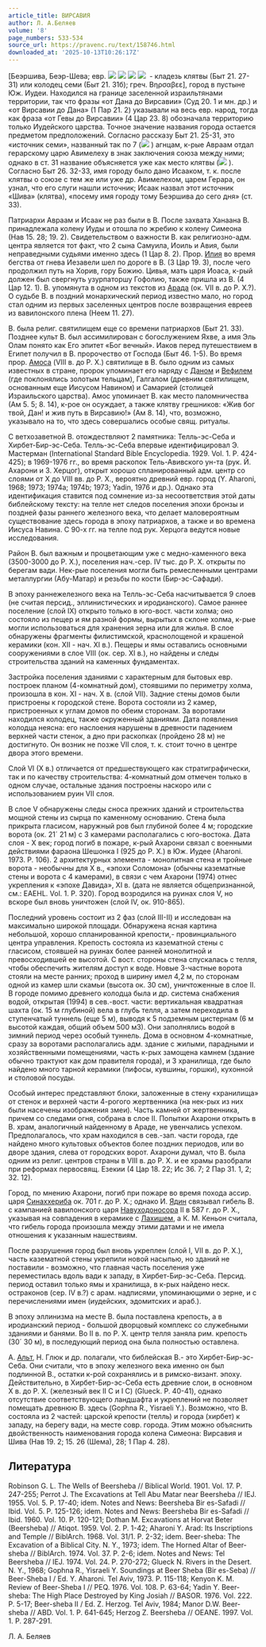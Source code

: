 ```yaml
---
article_title: ВИРСАВИЯ
author: Л. А.Беляев
volume: '8'
page_numbers: 533-534
source_url: https://pravenc.ru/text/158746.html
downloaded_at: '2025-10-13T10:26:17Z'
---
```


[Беэршива, Беэр-Шева; евр. ![](<https://pravenc.ru/char/2712331/x5bbv /image.png>) ![](<https://pravenc.ru/char/2712331/ rab /image.png>) ![](<https://pravenc.ru/char/26062/bx23x7eEr /image.png>) ![](<https://pravenc.ru/char/26062/ Zeba/image.png>)  - кладезь клятвы (Быт 21. 27-31) или колодец семи (Быт 21. 31б); греч. Βηρσαβεε], город в пустыне Юж. Иудеи. Находился на границе заселенной израильтянами территории, так что фразы «от Дана до Вирсавии» (Суд 20. 1 и мн. др.) и «от Вирсавии до Дана» (1 Пар 21. 2) указывали на весь евр. народ, тогда как фраза «от Гевы до Вирсавии» (4 Цар 23. 8) обозначала территорию только Иудейского царства. Точное значение названия города остается предметом предположений. Согласно рассказу Быт 21. 25-31, это «источник семи», названный так по 7 (![](https://pravenc.ru/char/2712331/x5bbv/image.png) ) агнцам, к-рые Авраам отдал герарскому царю Авимелеху в знак заключения союза между ними; однако в ст. 31 название объясняется уже как место клятвы (![](https://pravenc.ru/char/2712331/x5bbv/image.png) ). Согласно Быт 26. 32-33, имя городу было дано Исааком, т. к. после клятвы о союзе с тем же или уже др. Авимелехом, царем Герара, он узнал, что его слуги нашли источник; Исаак назвал этот источник «Шива» (клятва), «посему имя городу тому Беэршива до сего дня» (ст. 33).

Патриархи Авраам и Исаак не раз были в В. После захвата Ханаана В. принадлежала колену Иуды и отошла по жребию к колену Симеона (Нав 15. 28; 19. 2). Свидетельством о важности В. как религиозно-адм. центра является тот факт, что 2 сына Самуила, Иоиль и Авия, были неправедными судьями именно здесь (1 Цар 8. 2). Прор. [Илия](https://pravenc.ru/text/Илия.html) во время бегства от гнева Иезавели шел по дороге в В. (3 Цар 19. 3), после чего продолжил путь на Хорив, гору Божию. Цивья, мать царя Иоаса, к-рый должен был свергнуть узурпаторшу Гофолию, также пришла из В. (4 Цар 12. 1). В. упомянута в одном из текстов из [Арада](https://pravenc.ru/text/Арада.html) (ок. VII в. до Р. Х.?). О судьбе В. в поздний монархический период известно мало, но город стал одним из первых заселенных центров после возвращения евреев из вавилонского плена (Неем 11. 27).

В. была религ. святилищем еще со времени патриархов (Быт 21. 33). Позднее культ В. был ассимилирован с богослужением Яхве, а имя Эль Олам понято как Его эпитет «Бог вечный». Иаков перед путешествием в Египет получил в В. пророчество от Господа (Быт 46. 1-5). Во время прор. [Амоса](https://pravenc.ru/text/Амос.html) (VIII в. до Р. Х.) святилище в В. было одним из самых известных в стране, пророк упоминает его наряду с [Даном](https://pravenc.ru/text/Даном.html) и [Вефилем](https://pravenc.ru/text/Вефилем.html) (где поклонялись золотым тельцам), Галгалом (древним святилищем, основанным еще Иисусом Навином) и Самарией (столицей Израильского царства). Амос упоминает В. как место паломничества (Ам 5. 5; 8. 14), к-рое он осуждает, а также клятву грешников: «Жив бог твой, Дан! и жив путь в Вирсавию!» (Ам 8. 14), что, возможно, указывало на то, что здесь совершались особые свящ. ритуалы.

С ветхозаветной В. отождествляют 2 памятника: Телль-эс-Себа и Хирбет-Бир-эс-Себа. Телль-эс-Себа впервые идентифицировал Э. Мастерман (International Standard Bible Encyclopedia. 1929. Vol. 1. P. 424-425); в 1969-1976 гг., во время раскопок Тель-Авивского ун-та (рук. Й. Ахарони и З. Херцог), открыт хорошо спланированный адм. центр со слоями от Х до VIII вв. до Р. Х., вероятно древний евр. город (Y. Aharoni, 1968; 1973; 1974а; 1974b; 1973; Yadin, 1976 и др.). Однако эта идентификация ставится под сомнение из-за несоответствия этой даты библейскому тексту: на телле нет следов поселения эпохи бронзы и поздней фазы раннего железного века, что делает маловероятным существование здесь города в эпоху патриархов, а также и во времена Иисуса Навина. С 90-х гг. на телле под рук. Херцога ведутся новые исследования.

Район В. был важным и процветающим уже с медно-каменного века (3500-3000 до Р. Х.), поселения нач.-сер. IV тыс. до Р. Х. открыты по берегам вади. Нек-рые поселения могли быть ремесленными центрами металлургии (Абу-Матар) и резьбы по кости (Бир-эс-Сафади).

В эпоху раннежелезного века на Телль-эс-Себа насчитывается 9 слоев (не считая персид., эллинистических и иродианского). Самое раннее поселение (слой IX) открыто только в юго-вост. части холма; оно состояло из пещер и ям разной формы, вырытых в склоне холма, к-рые могли использоваться для хранения зерна или для жилья. В слое обнаружены фрагменты филистимской, краснолощеной и крашеной керамики (кон. XII - нач. XI в.). Пещеры и ямы оставались основными сооружениями в слое VIII (ок. сер. XI в.), но найдены и следы строительства зданий на каменных фундаментах.

Застройка поселения зданиями с характерным для бытовых евр. построек планом (4-комнатный дом), стоявшими по периметру холма, произошла в кон. XI - нач. X в. (слой VII). Задние стены домов были пристроены к городской стене. Ворота состояли из 2 камер, пристроенных к углам домов по обеим сторонам. За воротами находился колодец, также окруженный зданиями. Дата появления колодца неясна: его наслоения нарушены в древности падением верхней части стенок, а дно при раскопках (пройдено 28 м) не достигнуто. Он возник не позже VII слоя, т. к. стоит точно в центре двора этого времени.

Слой VI (X в.) отличается от предшествующего как стратиграфически, так и по качеству строительства: 4-комнатный дом отмечен только в одном случае, остальные здания построены наскоро или с использованием руин VII слоя.

В слое V обнаружены следы сноса прежних зданий и строительства мощной стены из сырца по каменному основанию. Стена была прикрыта гласисом, наружный ров был глубиной более 4 м; городские ворота (ок. 21´
21 м) с 3 камерами располагались с юго-востока. Дата слоя - Х век; город погиб в пожаре, к-рый Ахарони связал с военными действиями фараона Шешонка I (925 до Р. Х.) в Юж. Иудее (Aharoni. 1973. P. 106). 2 архитектурных элемента - монолитная стена и тройные ворота - необычны для Х в., «эпохи Соломона» (обычны казематные стены и ворота с 4 камерами), в связи с чем Ахарони (1974) отнес укрепления к «эпохе Давида», XI в. (дата не является общепризнанной, см.: EAEHL. Vol. 1. P. 320). Город возродился на руинах слоя V, но вскоре был вновь уничтожен (слой IV, ок. 910-865).

Последний уровень состоит из 2 фаз (слой III-II) и исследован на максимально широкой площади. Обнаружена ясная картина небольшой, хорошо спланированной крепости,- провинциального центра управления. Крепость состояла из казематной стены с гласисом, стоявшей на руинах более ранней монолитной и превосходившей ее высотой. С вост. стороны стена спускалась с телля, чтобы обеспечить жителям доступ к воде. Новые 3-частные ворота стояли на месте ранних; проход в ширину имел 4,2 м, по сторонам одной из камер шли скамьи (высота ок. 30 см), уничтоженные в слое II. В городе помимо древнего колодца была и др. система снабжения водой, открытая (1994) в сев.-вост. части: вертикальная квадратная шахта (ок. 15 м глубиной) вела в глубь телля, а затем переходила в ступенчатый туннель (еще 5 м), выводя к 5 подземным цистернам (6 м высотой каждая, общий объем 500 м3). Они заполнялись водой в зимний период через особый туннель. Дома в основном 4-комнатные, сразу за воротами располагались адм. здание с жилыми, парадными и хозяйственными помещениями, часть к-рых замощена камнем (здание обычно трактуют как дом правителя города), и 3 хранилища, где было найдено много тарной керамики (пифосы, кувшины, горшки), кухонной и столовой посуды.

Особый интерес представляют блоки, заложенные в стену «хранилища» от стенок и верхней части 4-рогого жертвенника (на нек-рых из них были насечены изображения змеи). Часть камней от жертвенника, причем со следами огня, собрана в слое II. Попытки Ахарони открыть в B. храм, аналогичный найденному в Араде, не увенчались успехом. Предполагалось, что храм находился в сев.-зап. части города, где найдено много культовых объектов более поздних периодов, или во дворе здания, слева от городских ворот. Ахарони думал, что В. была одним из религ. центров страны в VIII в. до Р. Х. и ее храмы разобрали при реформах первосвящ. Езекии (4 Цар 18. 22; Ис 36. 7; 2 Пар 31. 1, 2; 32. 12).

Город, по мнению Ахарони, погиб при пожаре во время похода ассир. царя [Синаххериба](https://pravenc.ru/text/Синаххериба.html) ок. 701 г. до Р. Х.; однако И. [Ядин](https://pravenc.ru/text/Ядин.html) связывал гибель В. с кампанией вавилонского царя [Навуходоносора](https://pravenc.ru/text/Навуходоносора.html) II в 587 г. до Р. Х., указывая на совпадения в керамике с [Лахишем](https://pravenc.ru/text/Лахишем.html), а К. М. Кеньон считала, что гибель города произошла между этими датами и не имела отношения к указанным нашествиям.

После разрушения город был вновь укреплен (слой I, VII в. до Р. Х.), часть казематной стены укрепили новой насыпью, но зданий не поставили - возможно, что главная часть поселения уже переместилась вдоль вади к западу, в Хирбет-Бир-эс-Себа. Персид. период оставил только ямы и хранилища, в к-рых найдено неск. остраконов (сер. IV в.?) с арам. надписями, упоминающими о зерне, и с перечислениями имен (иудейских, эдомитских и араб.).

В эпоху эллинизма на месте В. была поставлена крепость, а в иродианский период - большой дворцовый комплекс со служебными зданиями и банями. Во II в. по Р. Х. центр телля заняла рим. крепость (30´
30 м), в последующий период она была полностью оставлена.

А. [Альт](https://pravenc.ru/text/Альт.html), Н. Глюк и др. полагали, что библейская В.- это Хирбет-Бир-эс-Себа. Они считали, что в эпоху железного века именно он был подлинной В., остатки к-рой сохранялись и в римско-визант. эпоху. Действительно, в Хирбет-Бир-эс-Себа есть древние слои, в основном Х в. до Р. Х. (железный век II C и I C) (Glueck. P. 40-41), однако отсутствие соответствующего ландшафта и укреплений не позволяет помещать древнюю В. здесь (Gophna R., Yisraeli Y.). Возможно, что В. состояла из 2 частей: царской крепости (телль) и города (хирбет) к западу, на берегу вади, на месте совр. города. Этим можно объяснить двойственность наименования города колена Симеона: Вирсавия и Шива (Нав 19. 2; 15. 26 (Шема), 28; 1 Пар 4. 28).

## Литература

Robinson G. L. The Wells of Beersheba // Biblical World. 1901. Vol. 17. P. 247-255; Perrot J. The Excavations at Tell Abu Matar near Beersheba // IEJ. 1955. Vol. 5. P. 17-40; idem. Notes and News: Beersheba Bir es-Safadi // Ibid. Vol. 5. P. 125-126; idem. Notes and News: Beersheba Bir es-Safadi // Ibid. 1960. Vol. 10. P. 120-121; Dothan M. Excavations at Horvat Beter (Beersheba) // Atiqot. 1959. Vol. 2. P. 1-42; Aharoni Y. Arad: Its Inscriptions and Temple // BiblArch. 1968. Vol. 31/1. P. 2-32; idem. Beer-sheba: The Excavation of a Biblical City. N. Y., 1973; idem. The Horned Altar of Beer-sheba // BiblArch. 1974. Vol. 37. P. 2-6; idem. Notes and News: Tel Beersheba // IEJ. 1974. Vol. 24. P. 270-272; Glueck N. Rivers in the Desert. N. Y., 1968; Gophna R., Yisraeli Y. Soundings at Beer Sheba (Bir es-Seba) // Beer-Sheba I / Ed. Y. Aharoni. Tel Aviv, 1973. P. 115-118; Kenyon K. M. Review of Beer-Sheba I // PEQ. 1976. Vol. 108. P. 63-64; Yadin Y. Beer-sheba: The High Place Destroyed by King Josiah // BASOR. 1976. Vol. 222. P. 5-17; Beer-sheba II / Ed. Z. Herzog. Tel Aviv, 1984; Manor D.W. Beer-sheba // ABD. Vol. 1. P. 641-645; Herzog Z. Beersheba // OEANE. 1997. Vol. 1. P. 287-291.

Л. А.  Беляев

